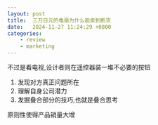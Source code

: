 ```yaml
---
layout: post
title:  三万日元的电扇为什么能卖到断货
date:   2024-11-27 11:24:29 +0800
categories: 
    - review
    - marketing
---
```


不过是看电视,设计者则在遥控器装一堆不必要的按钮

1. 发现对方真正问题所在
2. 理解自身公司潜力
3. 发掘叠合部分的技巧,也就是叠合思考

原则性使得产品销量大增